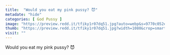 ```yaml
---
title:  "Would you eat my pink pussy? 😈"
metadate: "hide"
categories: [ God Pussy ]
image: "https://preview.redd.it/tfiky1r07dq51.jpg?auto=webp&s=9770c052ea2b5ab2ac8d22f890eb058b83001116"
thumb: "https://preview.redd.it/tfiky1r07dq51.jpg?width=1080&crop=smart&auto=webp&s=abb819afeaeb0e167dd880776d9ecca9e9c2d043"
visit: ""
---
```

Would you eat my pink pussy? 😈
